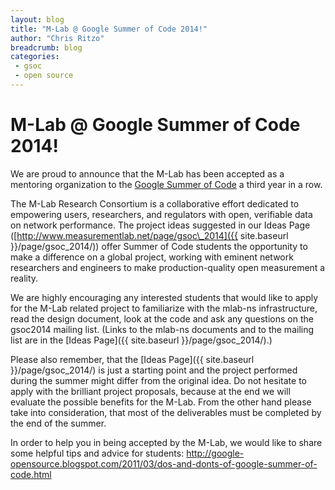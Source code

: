 ```yaml
---
layout: blog
title: "M-Lab @ Google Summer of Code 2014!"
author: "Chris Ritzo"
breadcrumb: blog
categories: 
 - gsoc
 - open source
---
```


# M-Lab @ Google Summer of Code 2014!

We are proud to announce that the M-Lab has been accepted as a mentoring organization to the [Google Summer of Code](https://www.google-melange.com/gsoc/homepage/google/gsoc2014) a third year in a row.

<!--more-->

The M-Lab Research Consortium is a collaborative effort dedicated to empowering users, researchers, and regulators with open, verifiable data on network performance. The project ideas suggested in our Ideas Page ([http://www.measurementlab.net/page/gsoc\_2014]({{ site.baseurl }}/page/gsoc_2014/)) offer Summer of Code students the opportunity to make a difference on a global project, working with eminent network researchers and engineers to make production-quality open measurement a reality.

We are highly encouraging any interested students that would like to apply for the M-Lab related project to familiarize with the mlab-ns infrastructure, read the design document, look at the code and ask any questions on the gsoc2014 mailing list. (Links to the mlab-ns documents and to the mailing list are in the [Ideas Page]({{ site.baseurl }}/page/gsoc_2014/).)

Please also remember, that the [Ideas Page]({{ site.baseurl }}/page/gsoc_2014/) is just a starting point and the project performed during the summer might differ from the original idea. Do not hesitate to apply with the brilliant project proposals, because at the end we will evaluate the possible benefits for the M-Lab. From the other hand please take into consideration, that most of the deliverables must be completed by the end of the summer.

In order to help you in being accepted by the M-Lab, we would like to share some helpful tips and advice for students: <http://google-opensource.blogspot.com/2011/03/dos-and-donts-of-google-summer-of-code.html>
